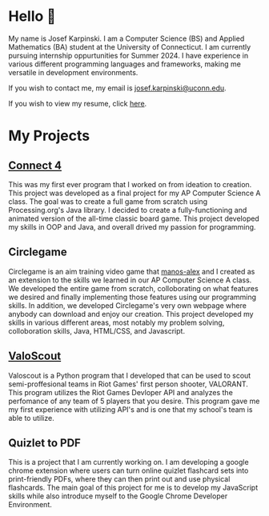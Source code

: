 # Hello 👋

<!--
**josef-karpinski/josef-karpinski** is a ✨ _special_ ✨ repository because its `README.md` (this file) appears on your GitHub profile.

Here are some ideas to get you started:

- 🔭 I’m currently working on ...
- 🌱 I’m currently learning ...
- 👯 I’m looking to collaborate on ...
- 🤔 I’m looking for help with ...
- 💬 Ask me about ...
- 📫 How to reach me: ...
- 😄 Pronouns: ...
- ⚡ Fun fact: ...
-->

My name is Josef Karpinski. I am a Computer Science (BS) and Applied Mathematics (BA) student at the University of Connecticut. I am currently pursuing internship oppurtunities for Summer 2024. I have experience in various different programming languages and frameworks, making me versatile in development environments.

If you wish to contact me, my email is josef.karpinski@uconn.edu.

If you wish to view my resume, click [here](https://github.com/josef-karpinski/josef-karpinski/blob/main/resume/JK_Resume_2023-10-13.pdf).

# My Projects

## [Connect 4](https://github.com/josef-karpinski/Connect-4-with-Processing)
This was my first ever program that I worked on from ideation to creation. This project was developed as a final project for my AP Computer Science A class. The goal was to create a full game from scratch using Processing.org's Java library. I decided to create a fully-functioning and animated version of the all-time classic board game. This project developed my skills in OOP and Java, and overall drived my passion for programming.

## Circlegame
Circlegame is an aim training video game that [manos-alex](https://github.com/manos-alex) and I created as an extension to the skills we learned in our AP Computer Science A class. We developed the entire game from scratch, colloborating on what features we desired and finally implementing those features using our programming skills. In addition, we developed Circlegame's very own webpage where anybody can download and enjoy our creation. This project developed my skills in various different areas, most notably my problem solving, colloboration skills, Java, HTML/CSS, and Javascript. 

## [ValoScout](https://github.com/josef-karpinski/ValoScout)
Valoscout is a Python program that I developed that can be used to scout semi-proffesional teams in Riot Games' first person shooter, VALORANT. This program utilizes the Riot Games Devloper API and analyzes the perfomance of any team of 5 players that you desire. This program gave me my first experience with utilizing API's and is one that my school's team is able to utilize.

## Quizlet to PDF
This is a project that I am currently working on. I am developing a google chrome extension where users can turn online quizlet flashcard sets into print-friendly PDFs, where they can then print out and use physical flashcards. The main goal of this project for me is to develop my JavaScript skills while also introduce myself to the Google Chrome Developer Environment.

